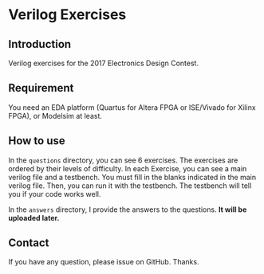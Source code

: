 # Verilog Exercises

## Introduction

Verilog exercises for the 2017 Electronics Design Contest.

## Requirement

You need an EDA platform (Quartus for Altera FPGA or ISE/Vivado for Xilinx FPGA), or Modelsim at least.

## How to use

In the `questions` directory, you can see 6 exercises. The exercises are ordered by their levels of difficulty.
In each Exercise, you can see a main verilog file and a testbench. You must fill in the blanks indicated in the
main verilog file. Then, you can run it with the testbench. The testbench will tell you if your code works well.

In the `answers` directory, I provide the answers to the questions. **It will be uploaded later.**

## Contact

If you have any question, please issue on GitHub. Thanks.